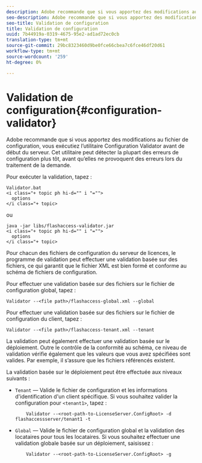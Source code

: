 ```yaml
---
description: Adobe recommande que si vous apportez des modifications au fichier de configuration, vous exécutiez l’utilitaire Configuration Validator avant de début du serveur. Cet utilitaire peut détecter la plupart des erreurs de configuration plus tôt, avant qu’elles ne provoquent des erreurs lors du traitement de la demande.
seo-description: Adobe recommande que si vous apportez des modifications au fichier de configuration, vous exécutiez l’utilitaire Configuration Validator avant de début du serveur. Cet utilitaire peut détecter la plupart des erreurs de configuration plus tôt, avant qu’elles ne provoquent des erreurs lors du traitement de la demande.
seo-title: Validation de configuration
title: Validation de configuration
uuid: 7b44919a-0319-4675-95e2-ad1ad72ec0cb
translation-type: tm+mt
source-git-commit: 29bc8323460d9be0fce66cbea7c6fce46df20d61
workflow-type: tm+mt
source-wordcount: '259'
ht-degree: 0%

---
```



# Validation de configuration{#configuration-validator}

Adobe recommande que si vous apportez des modifications au fichier de configuration, vous exécutiez l’utilitaire Configuration Validator avant de début du serveur. Cet utilitaire peut détecter la plupart des erreurs de configuration plus tôt, avant qu’elles ne provoquent des erreurs lors du traitement de la demande.

Pour exécuter la validation, tapez :

```
Validator.bat  
<i class="+ topic ph hi-d="" i "="">
  options  
</i class="+ topic>
```

ou

```
java -jar libs/flashaccess-validator.jar  
<i class="+ topic ph hi-d="" i "="">
  options 
</i class="+ topic>
```

Pour chacun des fichiers de configuration du serveur de licences, le programme de validation peut effectuer une validation basée sur des fichiers, ce qui garantit que le fichier XML est bien formé et conforme au schéma de fichiers de configuration.

Pour effectuer une validation basée sur des fichiers sur le fichier de configuration global, tapez :

```
Validator --<file path>/flashaccess-global.xml --global
```

Pour effectuer une validation basée sur des fichiers sur le fichier de configuration du client, tapez :

```
Validator --<file path>/flashaccess-tenant.xml --tenant
```

La validation peut également effectuer une validation basée sur le déploiement. Outre le contrôle de la conformité au schéma, ce niveau de validation vérifie également que les valeurs que vous avez spécifiées sont valides. Par exemple, il s’assure que les fichiers référencés existent.

La validation basée sur le déploiement peut être effectuée aux niveaux suivants :

* `Tenant` — Valide le fichier de configuration et les informations d&#39;identification d&#39;un client spécifique. Si vous souhaitez valider la configuration pour `<tenant1>`, tapez :

   ```
       Validator --<root-path-to-LicenseServer.ConfigRoot> -d flashaccessserver/tenant1 -t
   ```

* `Global` — Valide le fichier de configuration global et la validation des locataires pour tous les locataires. Si vous souhaitez effectuer une validation globale basée sur un déploiement, saisissez :

   ```
       Validator --<root-path-to-LicenseServer.ConfigRoot> -g
   ```

